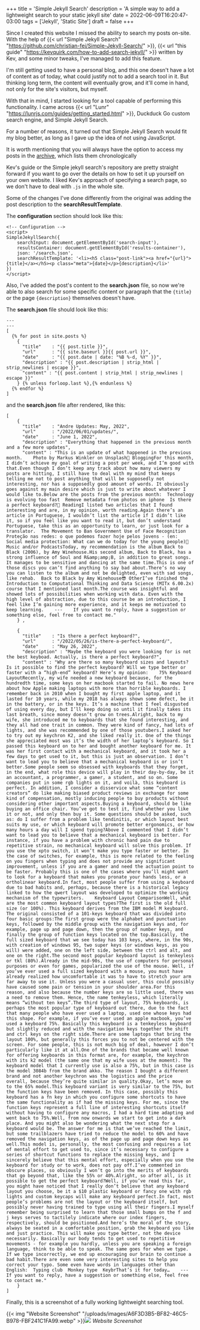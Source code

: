 +++
title = 'Simple Jekyll Search'
description = 'A simple way to add a lightweight search to your static jekyll site'
date = 2022-06-09T16:20:47-03:00
tags = ['Jekyll', 'Static Site']
draft = false
+++

Since I created this website I missed the ability to search my posts on-site. With the help of {{< url "Simple Jekyll Search" "https://github.com/christian-fei/Simple-Jekyll-Search/" >}}, {{< url "this guide" "https://kevquirk.com/how-to-add-search-jekyll/" >}} written by Kev, and some minor tweaks, I've managed to add this feature.

I'm still getting used to have a personal blog, and this one doesn't have a lot of content as of today, what could justify not to add a search tool in it. But thinking long term, the content will eventually grow, and it'll come in hand, not only for the site's visitors, but myself.

With that in mind, I started looking for a tool capable of performing this functionality. I came across {{< url "Lunr" "https://lunrjs.com/guides/getting_started.html" >}}, Duckduck Go custom search engine, and Simple Jekyll Search.

For a number of reasons, it turned out that Simple Jekyll Search would fit my blog better, as long as I gave up the idea of not using JavaScript. 


It is worth mentioning that you will always have the option to access my posts in the [archive](/posts), which lists them chronologically

Kev's guide or the Simple jekyll search's repository are pretty straight forward if you want to go over the details on how to set it up yourself on your own website. I liked Kev's approach of specifying a search page, so we don't have to deal with `.js` in the whole site.

Some of the changes I've done differently from the original was adding the post description to the **searchResultTemplate**.

The **configuration** section should look like this:


```
<!-- Configuration -->
<script>
SimpleJekyllSearch({
    searchInput: document.getElementById('search-input'),
    resultsContainer: document.getElementById('results-container'),
    json: '/search.json',
    searchResultTemplate: '<li><h5 class="post-link"><a href="{url}">{title}</a></h5><p class="meta">{date}</p>{description}</li>'
})
</script>
```

Also, I've added the post's content to the **search.json** file, so  now we're able to also search for some specific content or paragraph that the `{title}` or the page `{description}` themselves doesn't have.

The **search.json** file should look like this:

```
---
---
[
  {% for post in site.posts %}
    {
      "title"    : "{{ post.title }}",
      "url"      : "{{ site.baseurl }}{{ post.url }}",
      "date"     : "{{ post.date | date: "%B %-d, %Y" }}",
      "description" : "{{ post.description | strip_html | strip_newlines | escape }}",
      "content" : "{{ post.content | strip_html | strip_newlines | escape }}"
    } {% unless forloop.last %},{% endunless %}
  {% endfor %}
]
```

and the **search.json** file after rendered, like this:

```
[
    {
      "title"    : "Andre Updates: May, 2022",
      "url"      : "/2022/06/01/updates/",
      "date"     : "June 1, 2022",
      "description" : "Everything that happened in the previous month and a few more updates",
      "content" : "This is an update of what happened in the previous month.    Photo by Markus Winkler on Unsplash📝 BloggingFor this month, I didn’t achieve my goal of writing a post per week, and I’m good with that.Even though I don’t keep any track about how many viewers my posts are hitting, I still have to deal with my mind that keeps telling me not to post anything that will be supposedly not interesting, nor has a supposedly good amount of words. It obviously goes against my main desire which is just to write about whatever I would like to.Below are the posts from the previous month:  Technology is evolving too fast  Remove metadata from photos on iphone  Is there a perfect keyboard?📖 ReadingI listed two articles that I found interesting and are, in my opinion, worth reading.Again there’s an article in Portuguese, I wouldn’t list the article if I didn’t like it, so if you feel like you want to read it, but don’t understand Portuguese, take this as an opportunity to learn, or just look for a translator.  The Movement to Ban Government Use of Face Recognition  Proteção nas redes: o que podemos fazer hoje pelos jovens - (en: Social media protection: What can we do today for the young people)🎵 Music and/or PodcastsToday, my recommendation is the album Back to Black (2006), by Amy Winehouse.His second album, Back to Black, has a strong influence of Soul and R&amp;amp;B, in addition to great songs. It manages to be sensitive and dancing at the same time.This is one of those discs you can’t find anything to say bad about.There’s no way you can listen to the album and not be delighted, even with sad songs, like rehab.  Back to Black by Amy Winehouse😎 OtherI’ve finished the Introduction to Computational Thinking and Data Science (MITx 6.00.2x) course that I mentioned last month.The course was insightful and showed lots of possibilities when working with data. Even with the high level of abstraction, due to this course be an introduction, I feel like I’m gaining more experience, and it keeps me motivated to keep learning.    ---    If you want to reply, have a suggestion or something else, feel free to contact me."
    } ,
  
    {
      "title"    : "Is there a perfect keyboard?",
      "url"      : "/2022/05/26/is-there-a-perfect-keyboard/",
      "date"     : "May 26, 2022",
      "description" : "Maybe the keyboard you were looking for is not the best keyboad. Actually, is there a perfect keyboard?",
      "content" : "Why are there so many keyboard sizes and layouts? Is it possible to find the perfect keyboard? Will we type better or faster with a “high-end” keyboard? Here’s my opinion:    75% Keyboard LayoutRecently, my wife needed a new keyboard because, for the hundredth time, some keys on her macbook started to fail. No news here about how Apple making laptops with more than horrible keyboards. I remember back in 2010 when I bought my first apple laptop, and it lasted for 10 years, while my 2018 has always shown some defect, be it in the battery, or in the keys. It’s a machine that I feel disgusted of using every day, but I’ll keep doing so until it finally takes its last breath, since money doesn’t grow on trees.Alright, back to my wife, she introduced me to keyboards that she found interesting, and they all had one trait in common. They were kind of fancy, had lots of lights, and she was recommended by one of those youtubers.I asked her to try out my keychron K2, and she liked really it. One of the things she appreciated most was it’s the width of her laptop’s keyboard. So I passed this keyboard on to her and bought another keyboard for me. It was her first contact with a mechanical keyboard, and it took her a few days to get used to it, but this is just an observation. I don’t want to lead you to believe that a mechanical keyboard is or isn’t better.Some people seem so obsessed with keyboards that they forget, in the end, what role this device will play in their day-by-day, be it an accountant, a programmer, a gamer, a student, and so on. Some companies put in some rgb lights on it, and voilà, this keyboard is perfect. In addition, I consider a disservice what some “content creators” do like making biased product reviews in exchange for some kind of compensation, mostly inducing people to buy products without considering other important aspects.Buying a keyboard, should be like buying an office chair. You’ve got to test it, find whether you like it or not, and only then buy it. Some questions should be asked, such as: do I suffer from a problem like tendinitis, or which layout best suits my use, or which keyboard will promote better ergonomics, or how many hours a day will I spend typing?Above I commented that I didn’t want to lead you to believe that a mechanical keyboard is better. For instance, if you have a problem with chronic hand pain due to repetitive strain, no mechanical keyboard will solve this problem. If you use the xpto switch, it won’t make you type faster or better. In the case of switches, for example, this is more related to the feeling on you fingers when typing and does not provide any significant improvement, unless if you are a gamer and need the actuation point to be faster. Probably this is one of the cases where you’ll might want to look for a keyboard that makes you pronate your hands less, or a ortholinear keyboard.In fact, most people suffer from using a keyboard due to bad habits and, perhaps, because there is a historical legacy linked to how the qwert layout was developed to optimize the working mechanism of the typewriters.    Keyboard Layout ComparisonWell, what are the most common keyboard layout types?The first is the old full size (or 100%). This keyboard derives from the IBM model M keyboard. The original consisted of a 101-keys keyboard that was divided into four basic groups:The first group were the alphabet and punctuation keys, followed by the middle group with the navigation keys and, for example, page up and page down, then the group of number keys, and finally the group of function keys located on the top.Basically, the full sized keyboard that we see today has 103 keys, where, in the 90s, with creation of windows 95, two super keys (or windows keys, as you will) were added, one on the left side, between the ctrl and alt, and one on the right.The second most popular keyboard layout is tenkeyless or tkl (80%).Already in the mid-90s, the use of computers for personal purposes or even for games, popularized the use of the mouse. Well, if you’ve ever used a full sized keyboard with a mouse, you must have already realized how uncomfortable it was to have to stretch your arm far away to use it. Unless you were a casual user, this could possibly have caused some pain or tension in your shoulder area.For this reason, and also because the number keys are so little used, there was a need to remove them. Hence, the name tenkeyless, which literally means “without ten keys”.The third type of layout, 75% keyboards, is perhaps the most popular type of keyboard out there, due to the fact that many people who have ever used a laptop, used one whose keys had this shape. For example, if you’ve ever used an apple macbook, you’ve used a keyboard 75%. Basically this keyboard is a tenkeyless keyboard but slightly reduced and with the navigation keys together the shift and ctrl keys on the right side.There are some laptops that bring the layout 100%, but generally this forces you to not be centered with the screen. For some people, this is not much big of deal, however I don’t particularly like it at all.One of the brands that became well known for offering keyboards in this format are, for example, the keychron with its k2 model (the same one that my wife uses at the moment). The keyboard model that I currently use is also a 75%, but in this case is the model 3084b from the brand akko. The reason I bought a different brand and not another keychron was the logistics and the price overall, because they’re quite similar in quality.Okay, let’s move on to the 65% model.This keyboard variant is very similar to the 75%, but the function keys have been removed. In this case, possibly this keyboard has a fn key in which you configure some shortcuts to have the same functionality as if had the missing keys. For me, since the function keys represent a full line of interesting shortcuts itself without having to configure any macros, I had a hard time adapting and went back to 75%.Well, from now onwards we start to get into a dark place. And you might also be wondering what the next step for a keyboard would be. The answer for me is that we’ve reached the limit, but some trailblazers have tried to reduce the model to 60% and have removed the navigation keys, as of the page up and page down keys as well.This model is, personally, the most confusing and requires a lot of mental effort to get used to, since it’s necessary to configure a series of shortcut functions to replace the missing keys, and I sincerely believe that this mental effort, especially when you use the keyboard for study or to work, does not pay off.I’ve commented in obscure places, so obviously I won’t go into the merits of keyboards that go beyond that, like the 55% or 40%.Alright, so after all, is it possible to get the perfect keyboard?Well, if you’ve read this far, you might have noticed that I really don’t believe that any keyboard layout you choose, be it a $10 plastic keyboard or fancy one with rgb lights and custom keycaps will make any keyboard perfect.In fact, most people’s problems are not the layout or the keyboard itself, but possibly never having trained to type using all their fingers.I myself remember being surprised to learn that those small bumps on the f and j keys serves to tactilely indicate where our index fingers, respectively, should be positioned.And here’s the moral of the story, always be seated in a comfortable position, grab the keyboard you like and just practice. This will make you type better, not the device necessarily. Basically our body tends to get used to repetitive movements - for example you hardly, unless you are speaking a foreign language, think to be able to speak. The same goes for when we type. If we type incorrectly, we end up encouraging our brain to continue a bad habit.There are even some very interesting sites to help you correct your typo. Some even have words in languages other than English:  Typing club  Monkey type  KeybrThat’s it for today…    ---    If you want to reply, have a suggestion or something else, feel free to contact me."
    }
]
```

Finally, this is a screenshot of a fully working lightweight searching tool.

{{< img "Website Screenshot" "/uploads/images/A6F3D3B5-BF82-46C5-B978-FBF241C1FA99.webp" >}}![](/assets)
*Website Screenshot*